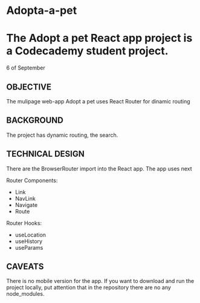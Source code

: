 Adopta-a-pet
=======================

# The Adopt a pet React app project is a Codecademy student project. 
6 of September

## OBJECTIVE 
The mulipage web-app Adopt a pet uses React Router for dinamic routing

## BACKGROUND
 The project has dynamic routing, the search.

## TECHNICAL DESIGN 
There are the BrowserRouter import into the React app. 
The app uses next 

Router Components:
- Link
- NavLink
- Navigate
- Route

 Router Hooks:
 - useLocation
 - useHistory
 - useParams


 ## CAVEATS
  There is no mobile version for the app. If you want to download and run the project locally, put attention that in the repository there are no any node_modules.

